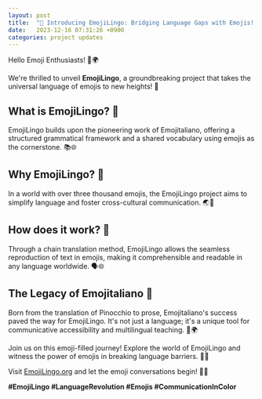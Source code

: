 ```yaml
---
layout: post
title:  "🚀 Introducing EmojiLingo: Bridging Language Gaps with Emojis! 🌐"
date:   2023-12-16 07:31:26 +0900
categories: project updates
---
```

Hello Emoji Enthusiasts! 👋🌍

We're thrilled to unveil **EmojiLingo**, a groundbreaking project that takes the universal language of emojis to new heights! 🎉

## **What is EmojiLingo? 🤔**

EmojiLingo builds upon the pioneering work of Emojitaliano, offering a structured grammatical framework and a shared vocabulary using emojis as the cornerstone. 📚🌐

## **Why EmojiLingo? 🌈**

In a world with over three thousand emojis, the EmojiLingo project aims to simplify language and foster cross-cultural communication. 🌏💬

## **How does it work? 🚀**

Through a chain translation method, EmojiLingo allows the seamless reproduction of text in emojis, making it comprehensible and readable in any language worldwide. 🗣️🌐

## **The Legacy of Emojitaliano 🌟**

Born from the translation of Pinocchio to prose, Emojitaliano's success paved the way for EmojiLingo. It's not just a language; it's a unique tool for communicative accessibility and multilingual teaching. 📘🌍

Join us on this emoji-filled journey! Explore the world of EmojiLingo and witness the power of emojis in breaking language barriers. 🚀🌐

Visit [EmojiLingo.org](#) and let the emoji conversations begin! 🚀🎉

**#EmojiLingo #LanguageRevolution #Emojis #CommunicationInColor**

